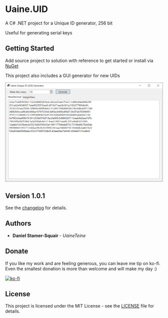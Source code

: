 # Uaine.UID

A C# .NET project for a Unique ID generator, 256 bit

Useful for generating serial keys

## Getting Started

Add source project to solution with reference to get started or install via [NuGet](https://www.nuget.org/packages/Uaine.UID/)

This project also includes a GUI generator for new UIDs

![screenshot](https://raw.githubusercontent.com/uaineteine/Uaine.UID/master/images/screenshot.png)

## Version 1.0.1

See the [changelog](changelog.txt) for details.

## Authors

* **Daniel Stamer-Squair** - *UaineTeine*

## Donate

If you like my work and are feeling generous, you can leave me tip on ko-fi. Even the smallest donation is more than welcome and will make my day :)

[![ko-fi](https://ko-fi.com/img/githubbutton_sm.svg)](https://ko-fi.com/C0C43PQ0I)

<!--Alternatively you can become a patron :D

[![patroen](https://i.imgur.com/SWniXXj.png)](https://www.patreon.com/bePatron?u=51145413)-->

## License

This project is licensed under the MIT License - see the [LICENSE](LICENSE) file for details.
